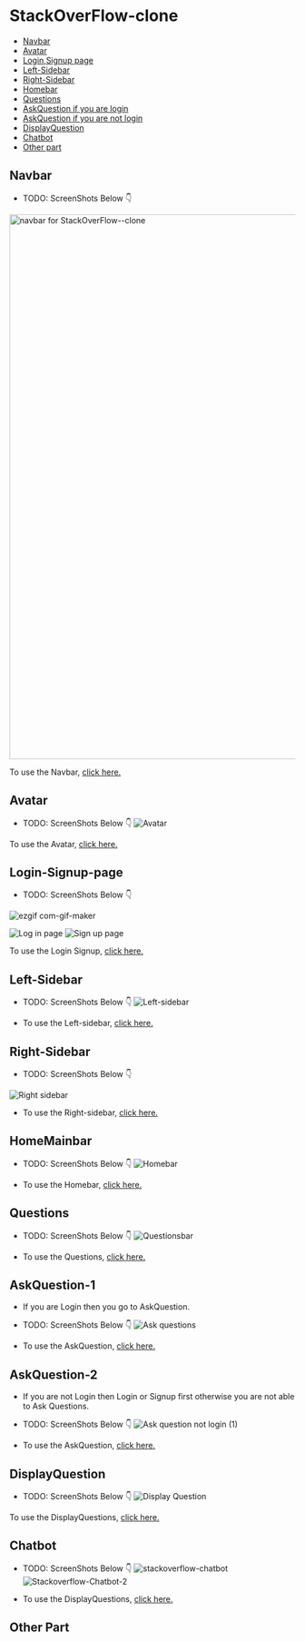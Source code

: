 # StackOverFlow-clone

- [Navbar](#navbar)
- [Avatar](#avatar)
- [Login,Signup page](#Login-Signup-page)
- [Left-Sidebar](#Left-Sidebar)
- [Right-Sidebar](#Right-Sidebar)
- [Homebar](#HomeMainbar)
- [Questions](#Questions)
- [AskQuestion if you are login](#AskQuestion-1)
- [AskQuestion if you are not login](#AskQuestion-2)
- [DisplayQuestion](#DisplayQuestion)
- [Chatbot](#Chatbot)
- [Other part](#other-part)

## Navbar

- TODO: ScreenShots Below 👇
<img width="960" alt="navbar for StackOverFlow--clone" src="https://user-images.githubusercontent.com/102934270/201916800-9ab808c0-aeb0-4a7e-98d3-5b8119661a51.png">

To use the Navbar, [click here.](client/src/components/Navbar)

## Avatar

- TODO: ScreenShots Below 👇
![Avatar](https://user-images.githubusercontent.com/102934270/202451750-225ad613-e878-47b2-a41a-238a9d01d36a.jpg)

To use the Avatar, [click here.](client/src/components/Avatar)

## Login-Signup-page

- TODO: ScreenShots Below 👇

![ezgif com-gif-maker](https://user-images.githubusercontent.com/102934270/202521975-bc1cdfac-04d2-4ad1-aa0a-6a35fc073fe5.gif)

![Log in page](https://user-images.githubusercontent.com/102934270/202522150-62abeec0-97cf-4ecf-be36-796cbd1a2157.jpg)
![Sign up page](https://user-images.githubusercontent.com/102934270/202522245-423c713f-a365-4dcf-a741-2149e885d4a1.jpg)

To use the Login Signup, [click here.](client/src/pages/Auth)

## Left-Sidebar

- TODO: ScreenShots Below 👇
![Left-sidebar](https://user-images.githubusercontent.com/102934270/202745561-4ab8378f-056a-4a31-8edd-2efc67afc405.jpg)

- To use the Left-sidebar, [click here.](client/src/components/LeftSidebar)

## Right-Sidebar

- TODO: ScreenShots Below 👇

![Right sidebar](https://user-images.githubusercontent.com/102934270/202745811-8dcaa4fa-a8cd-4781-95de-8009c4ad80a0.gif)

- To use the Right-sidebar, [click here.](client/src/components/RightSidebar)

## HomeMainbar

- TODO: ScreenShots Below 👇
![Homebar](https://user-images.githubusercontent.com/102934270/202862060-542dbe9a-75df-4571-8487-2287602a965c.jpg)

- To use the Homebar, [click here.](client/src/components/HomeMainbar)

## Questions

- TODO: ScreenShots Below 👇
![Questionsbar](https://user-images.githubusercontent.com/102934270/202862216-8efcd0a0-cb52-4b32-9f06-ee8b55960f39.jpg)

- To use the Questions, [click here.](client/src/pages/Questions)

## AskQuestion-1
- If you are Login then you go to AskQuestion.
- TODO: ScreenShots Below 👇
![Ask questions](https://user-images.githubusercontent.com/102934270/202912068-94a972a5-37c1-42d7-a57a-9c6a3253f9ef.jpg)

- To use the AskQuestion, [click here.](client/src/pages/AskQuestion)

## AskQuestion-2
- If you are not Login  then Login or Signup first otherwise you are not able to Ask Questions.
- TODO: ScreenShots Below 👇
![Ask question not login (1)](https://user-images.githubusercontent.com/102934270/202912225-7bb93631-f851-47dc-a1f7-ee7c5514c31d.gif)

- To use the AskQuestion, [click here.](client/src/components/HomeMainbar/HomeMainbar.jsx)

## DisplayQuestion

- TODO: ScreenShots Below 👇
![Display Question](https://user-images.githubusercontent.com/102934270/203116395-70c504cf-49eb-4be7-bf12-84e5b1296667.gif)
 
 To use the DisplayQuestions, [click here.](client/src/pages/Questions)
 
 ## Chatbot
 
 - TODO: ScreenShots Below 👇
 ![stackoverflow-chatbot](https://user-images.githubusercontent.com/102934270/205517061-29b6e7e2-9d89-4271-82c7-89cc8b9cc8e2.jpg)
![Stackoverflow-Chatbot-2](https://user-images.githubusercontent.com/102934270/205517074-0f09ebb4-d4ff-44d5-bff6-a7c80dbcb43b.jpg)

 - To use the DisplayQuestions, [click here.](client/src/chatbot)

 
## Other Part
